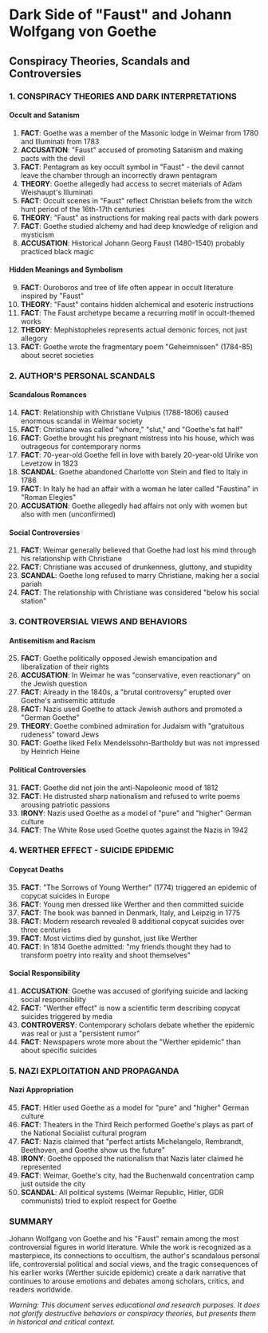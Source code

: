 # Dark Side of "Faust" and Johann Wolfgang von Goethe
## Conspiracy Theories, Scandals and Controversies

### 1. CONSPIRACY THEORIES AND DARK INTERPRETATIONS

#### Occult and Satanism
1. **FACT**: Goethe was a member of the Masonic lodge in Weimar from 1780 and Illuminati from 1783
2. **ACCUSATION**: "Faust" accused of promoting Satanism and making pacts with the devil
3. **FACT**: Pentagram as key occult symbol in "Faust" - the devil cannot leave the chamber through an incorrectly drawn pentagram
4. **THEORY**: Goethe allegedly had access to secret materials of Adam Weishaupt's Illuminati
5. **FACT**: Occult scenes in "Faust" reflect Christian beliefs from the witch hunt period of the 16th-17th centuries
6. **THEORY**: "Faust" as instructions for making real pacts with dark powers
7. **FACT**: Goethe studied alchemy and had deep knowledge of religion and mysticism
8. **ACCUSATION**: Historical Johann Georg Faust (1480-1540) probably practiced black magic

#### Hidden Meanings and Symbolism
9. **FACT**: Ouroboros and tree of life often appear in occult literature inspired by "Faust"
10. **THEORY**: "Faust" contains hidden alchemical and esoteric instructions
11. **FACT**: The Faust archetype became a recurring motif in occult-themed works
12. **THEORY**: Mephistopheles represents actual demonic forces, not just allegory
13. **FACT**: Goethe wrote the fragmentary poem "Geheimnissen" (1784-85) about secret societies

### 2. AUTHOR'S PERSONAL SCANDALS

#### Scandalous Romances
14. **FACT**: Relationship with Christiane Vulpius (1788-1806) caused enormous scandal in Weimar society
15. **FACT**: Christiane was called "whore," "slut," and "Goethe's fat half"
16. **FACT**: Goethe brought his pregnant mistress into his house, which was outrageous for contemporary norms
17. **FACT**: 70-year-old Goethe fell in love with barely 20-year-old Ulrike von Levetzow in 1823
18. **SCANDAL**: Goethe abandoned Charlotte von Stein and fled to Italy in 1786
19. **FACT**: In Italy he had an affair with a woman he later called "Faustina" in "Roman Elegies"
20. **ACCUSATION**: Goethe allegedly had affairs not only with women but also with men (unconfirmed)

#### Social Controversies
21. **FACT**: Weimar generally believed that Goethe had lost his mind through his relationship with Christiane
22. **FACT**: Christiane was accused of drunkenness, gluttony, and stupidity
23. **SCANDAL**: Goethe long refused to marry Christiane, making her a social pariah
24. **FACT**: The relationship with Christiane was considered "below his social station"

### 3. CONTROVERSIAL VIEWS AND BEHAVIORS

#### Antisemitism and Racism
25. **FACT**: Goethe politically opposed Jewish emancipation and liberalization of their rights
26. **ACCUSATION**: In Weimar he was "conservative, even reactionary" on the Jewish question
27. **FACT**: Already in the 1840s, a "brutal controversy" erupted over Goethe's antisemitic attitude
28. **FACT**: Nazis used Goethe to attack Jewish authors and promoted a "German Goethe"
29. **THEORY**: Goethe combined admiration for Judaism with "gratuitous rudeness" toward Jews
30. **FACT**: Goethe liked Felix Mendelssohn-Bartholdy but was not impressed by Heinrich Heine

#### Political Controversies
31. **FACT**: Goethe did not join the anti-Napoleonic mood of 1812
32. **FACT**: He distrusted sharp nationalism and refused to write poems arousing patriotic passions
33. **IRONY**: Nazis used Goethe as a model of "pure" and "higher" German culture
34. **FACT**: The White Rose used Goethe quotes against the Nazis in 1942

### 4. WERTHER EFFECT - SUICIDE EPIDEMIC

#### Copycat Deaths
35. **FACT**: "The Sorrows of Young Werther" (1774) triggered an epidemic of copycat suicides in Europe
36. **FACT**: Young men dressed like Werther and then committed suicide
37. **FACT**: The book was banned in Denmark, Italy, and Leipzig in 1775
38. **FACT**: Modern research revealed 8 additional copycat suicides over three centuries
39. **FACT**: Most victims died by gunshot, just like Werther
40. **FACT**: In 1814 Goethe admitted: "my friends thought they had to transform poetry into reality and shoot themselves"

#### Social Responsibility
41. **ACCUSATION**: Goethe was accused of glorifying suicide and lacking social responsibility
42. **FACT**: "Werther effect" is now a scientific term describing copycat suicides triggered by media
43. **CONTROVERSY**: Contemporary scholars debate whether the epidemic was real or just a "persistent rumor"
44. **FACT**: Newspapers wrote more about the "Werther epidemic" than about specific suicides

### 5. NAZI EXPLOITATION AND PROPAGANDA

#### Nazi Appropriation
45. **FACT**: Hitler used Goethe as a model for "pure" and "higher" German culture
46. **FACT**: Theaters in the Third Reich performed Goethe's plays as part of the National Socialist cultural program
47. **FACT**: Nazis claimed that "perfect artists Michelangelo, Rembrandt, Beethoven, and Goethe show us the future"
48. **IRONY**: Goethe opposed the nationalism that Nazis later claimed he represented
49. **FACT**: Weimar, Goethe's city, had the Buchenwald concentration camp just outside the city
50. **SCANDAL**: All political systems (Weimar Republic, Hitler, GDR communists) tried to exploit respect for Goethe

### SUMMARY

Johann Wolfgang von Goethe and his "Faust" remain among the most controversial figures in world literature. While the work is recognized as a masterpiece, its connections to occultism, the author's scandalous personal life, controversial political and social views, and the tragic consequences of his earlier works (Werther suicide epidemic) create a dark narrative that continues to arouse emotions and debates among scholars, critics, and readers worldwide.

*Warning: This document serves educational and research purposes. It does not glorify destructive behaviors or conspiracy theories, but presents them in historical and critical context.*